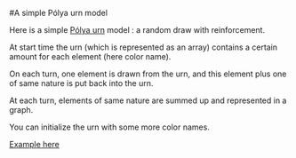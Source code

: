 #A simple Pólya urn model

Here is a simple [Pólya urn](https://en.wikipedia.org/wiki/P%C3%B3lya_urn_model) model : a random draw with reinforcement.

At start time the urn (which is represented as an array) contains a certain amount for each element (here color name).

On each turn, one element is drawn from the urn, and this element plus one of same nature is put back into the urn.

At each turn, elements of same nature are summed up and represented in a graph.

You can initialize the urn with some more color names.

[Example here](http://rouage.fr/polya/)